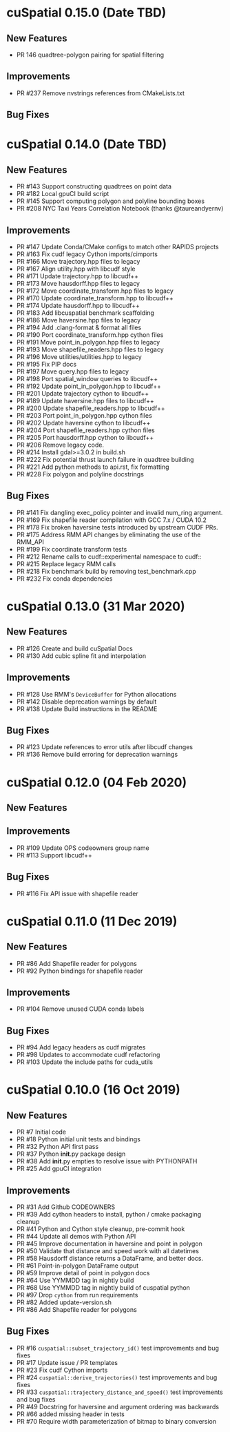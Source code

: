 # cuSpatial 0.15.0 (Date TBD)

## New Features

- PR 146 quadtree-polygon pairing for spatial filtering

## Improvements
- PR #237 Remove nvstrings references from CMakeLists.txt

## Bug Fixes

# cuSpatial 0.14.0 (Date TBD)

## New Features

- PR #143 Support constructing quadtrees on point data
- PR #182 Local gpuCI build script
- PR #145 Support computing polygon and polyline bounding boxes
- PR #208 NYC Taxi Years Correlation Notebook (thanks @taureandyernv)

## Improvements

- PR #147 Update Conda/CMake configs to match other RAPIDS projects
- PR #163 Fix cudf legacy Cython imports/cimports
- PR #166 Move trajectory.hpp files to legacy
- PR #167 Align utility.hpp with libcudf style
- PR #171 Update trajectory.hpp to libcudf++
- PR #173 Move hausdorff.hpp files to legacy
- PR #172 Move coordinate_transform.hpp files to legacy
- PR #170 Update coordinate_transform.hpp to libcudf++
- PR #174 Update hausdorff.hpp to libcudf++
- PR #183 Add libcuspatial benchmark scaffolding
- PR #186 Move haversine.hpp files to legacy
- PR #194 Add .clang-format & format all files
- PR #190 Port coordinate_transform.hpp cython files
- PR #191 Move point_in_polygon.hpp files to legacy
- PR #193 Move shapefile_readers.hpp files to legacy
- PR #196 Move utilities/utilities.hpp to legacy
- PR #195 Fix PIP docs
- PR #197 Move query.hpp files to legacy
- PR #198 Port spatial_window queries to libcudf++
- PR #192 Update point_in_polygon.hpp to libcudf++
- PR #201 Update trajectory cython to libcudf++
- PR #189 Update haversine.hpp files to libcudf++
- PR #200 Update shapefile_readers.hpp to libcudf++
- PR #203 Port point_in_polygon.hpp cython files
- PR #202 Update haversine cython to libcudf++
- PR #204 Port shapefile_readers.hpp cython files
- PR #205 Port hausdorff.hpp cython to libcudf++
- PR #206 Remove legacy code.
- PR #214 Install gdal>=3.0.2 in build.sh
- PR #222 Fix potential thrust launch failure in quadtree building
- PR #221 Add python methods to api.rst, fix formatting
- PR #228 Fix polygon and polyline docstrings

## Bug Fixes

- PR #141 Fix dangling exec_policy pointer and invalid num_ring argument.
- PR #169 Fix shapefile reader compilation with GCC 7.x / CUDA 10.2
- PR #178 Fix broken haversine tests introduced by upstream CUDF PRs.
- PR #175 Address RMM API changes by eliminating the use of the RMM_API
- PR #199 Fix coordinate transform tests
- PR #212 Rename calls to cudf::experimental namespace to cudf::
- PR #215 Replace legacy RMM calls
- PR #218 Fix benchmark build by removing test_benchmark.cpp
- PR #232 Fix conda dependencies

# cuSpatial 0.13.0 (31 Mar 2020)

## New Features

- PR #126 Create and build cuSpatial Docs 
- PR #130 Add cubic spline fit and interpolation

## Improvements

- PR #128 Use RMM's `DeviceBuffer` for Python allocations
- PR #142 Disable deprecation warnings by default
- PR #138 Update Build instructions in the README

## Bug Fixes

- PR #123 Update references to error utils after libcudf changes
- PR #136 Remove build erroring for deprecation warnings


# cuSpatial 0.12.0 (04 Feb 2020)

## New Features

## Improvements

- PR #109 Update OPS codeowners group name
- PR #113 Support libcudf++

## Bug Fixes

- PR #116 Fix API issue with shapefile reader


# cuSpatial 0.11.0 (11 Dec 2019)

## New Features

- PR #86 Add Shapefile reader for polygons
- PR #92 Python bindings for shapefile reader

## Improvements

- PR #104 Remove unused CUDA conda labels

## Bug Fixes

- PR #94 Add legacy headers as cudf migrates
- PR #98 Updates to accommodate cudf refactoring
- PR #103 Update the include paths for cuda_utils


# cuSpatial 0.10.0 (16 Oct 2019)

## New Features

- PR #7 Initial code
- PR #18 Python initial unit tests and bindings
- PR #32 Python API first pass
- PR #37 Python __init__.py package design
- PR #38 Add __init__.py empties to resolve issue with PYTHONPATH
- PR #25 Add gpuCI integration

## Improvements

- PR #31 Add Github CODEOWNERS
- PR #39 Add cython headers to install, python / cmake packaging cleanup
- PR #41 Python and Cython style cleanup, pre-commit hook
- PR #44 Update all demos with Python API
- PR #45 Improve documentation in haversine and point in polygon
- PR #50 Validate that distance and speed work with all datetimes
- PR #58 Hausdorff distance returns a DataFrame, and better docs.
- PR #61 Point-in-polygon DataFrame output
- PR #59 Improve detail of point in polygon docs
- PR #64 Use YYMMDD tag in nightly build
- PR #68 Use YYMMDD tag in nightly build of cuspatial python
- PR #97 Drop `cython` from run requirements
- PR #82 Added update-version.sh
- PR #86 Add Shapefile reader for polygons

## Bug Fixes

- PR #16 `cuspatial::subset_trajectory_id()` test improvements and bug fixes
- PR #17 Update issue / PR templates
- PR #23 Fix cudf Cython imports
- PR #24 `cuspatial::derive_trajectories()` test improvements and bug fixes
- PR #33 `cuspatial::trajectory_distance_and_speed()` test improvements and bug fixes
- PR #49 Docstring for haversine and argument ordering was backwards
- PR #66 added missing header in tests
- PR #70 Require width parameterization of bitmap to binary conversion
